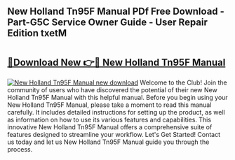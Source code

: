 ## New Holland Tn95F Manual PDf Free Download - Part-G5C Service Owner Guide - User Repair Edition txetM

# <h2><a href="http://bc87978.oget.top/?id=New+Holland+Tn95F+Manual">🔗Download New 👉🔴 New Holland Tn95F Manual</a></h2>

[![New Holland Tn95F Manual new download](https://i.imgur.com/5g1atiW.png)](http://bc87978.oget.top/?id=New+Holland+Tn95F+Manual)
Welcome to the Club! Join the community of users who have discovered the potential of their new New Holland Tn95F Manual with this helpful manual. Before you begin using your New Holland Tn95F Manual, please take a moment to read this manual carefully. It includes detailed instructions for setting up the product, as well as information on how to use its various features and capabilities. This innovative New Holland Tn95F Manual offers a comprehensive suite of features designed to streamline your workflow. Let's Get Started! Contact us today and let us New Holland Tn95F Manual guide you through the process.
